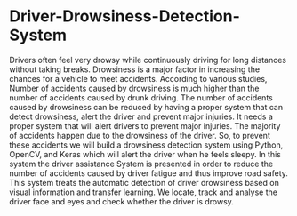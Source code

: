 # Driver-Drowsiness-Detection-System
Drivers often feel very drowsy while continuously driving for long distances without taking breaks. Drowsiness is a major factor in increasing the chances for a vehicle to meet accidents. According to various studies, Number of accidents caused by drowsiness is much higher than the number of accidents caused by drunk driving. The number of accidents caused by drowsiness can be reduced by having a proper system that can detect drowsiness, alert the driver and prevent major injuries. It needs a proper system that will alert drivers to prevent major injuries. The majority of accidents happen due to the drowsiness of the driver. So, to prevent these accidents we will build a drowsiness detection system using Python, OpenCV, and Keras which will alert the driver when he feels sleepy. In this system the driver assistance System is presented in order to reduce the number of accidents caused by driver fatigue and thus improve road safety.
This system treats the automatic detection of driver drowsiness based on visual information and transfer learning. We locate, track and analyse the driver face and eyes and check whether the driver is drowsy.
